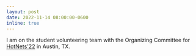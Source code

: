 ```yaml
---
layout: post
date: 2022-11-14 08:00:00-0600
inline: true
---
```


I am on the student volunteering team with the Organizing Committee for [HotNets'22](https://conferences.sigcomm.org/hotnets/2022/) in Austin, TX.